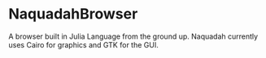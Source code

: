 # NaquadahBrowser
A browser built in Julia Language from the ground up. Naquadah currently uses Cairo for graphics and GTK for the GUI.
